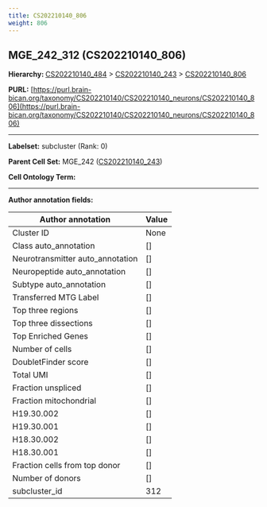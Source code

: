 ```yaml
---
title: CS202210140_806
weight: 806
---
```

## MGE_242_312 (CS202210140_806)
<b>Hierarchy: </b>
[CS202210140_484](../CS202210140_484) >
[CS202210140_243](../CS202210140_243) >
[CS202210140_806](../CS202210140_806)

**PURL:** [https://purl.brain-bican.org/taxonomy/CS202210140/CS202210140_neurons/CS202210140_806](https://purl.brain-bican.org/taxonomy/CS202210140/CS202210140_neurons/CS202210140_806)

---


**Labelset:** subcluster (Rank: 0)

**Parent Cell Set:** MGE_242 ([CS202210140_243](../CS202210140_243))



**Cell Ontology Term:** 

[MARKER GENES.]: #


---

[TRANSFERRED ANNOTATIONS.]: #


[AUTHOR ANNOTATION FIELDS.]: #


**Author annotation fields:**

| Author annotation | Value |
|-------------------|-------|
|Cluster ID|None|
|Class auto_annotation|[]|
|Neurotransmitter auto_annotation|[]|
|Neuropeptide auto_annotation|[]|
|Subtype auto_annotation|[]|
|Transferred MTG Label|[]|
|Top three regions|[]|
|Top three dissections|[]|
|Top Enriched Genes|[]|
|Number of cells|[]|
|DoubletFinder score|[]|
|Total UMI|[]|
|Fraction unspliced|[]|
|Fraction mitochondrial|[]|
|H19.30.002|[]|
|H19.30.001|[]|
|H18.30.002|[]|
|H18.30.001|[]|
|Fraction cells from top donor|[]|
|Number of donors|[]|
|subcluster_id|312|
